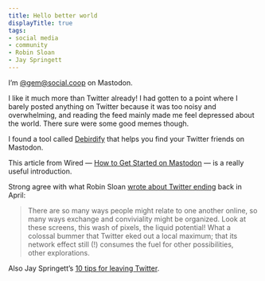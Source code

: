 ```yaml
---
title: Hello better world
displayTitle: true
tags: 
- social media
- community
- Robin Sloan
- Jay Springett
---
```


I’m [@gem@social.coop](https://social.coop/@gem) on Mastodon. 

I like it much more than Twitter already! I had gotten to a point where I barely posted anything on Twitter because it was too noisy and overwhelming, and reading the feed mainly made me feel depressed about the world. There sure were some good memes though.

I found a tool called [Debirdify](https://pruvisto.org/debirdify/) that helps you find your Twitter friends on Mastodon.

This article from Wired — [How to Get Started on Mastodon](https://www.wired.com/story/how-to-get-started-use-mastodon/) — is a really useful introduction.

Strong agree with what Robin Sloan [wrote about Twitter ending](https://www.robinsloan.com/lab/lost-thread/) back in April:
> There are so many ways people might relate to one another online, so many ways exchange and conviviality might be organized. Look at these screens, this wash of pixels, the liquid potential! What a colossal bummer that Twitter eked out a local maximum; that its network effect still (!) consumes the fuel for other possibilities, other explorations.

Also Jay Springett’s [10 tips for leaving Twitter](https://www.thejaymo.net/2022/10/29/10-tips-for-leaving-twitter-2238/).